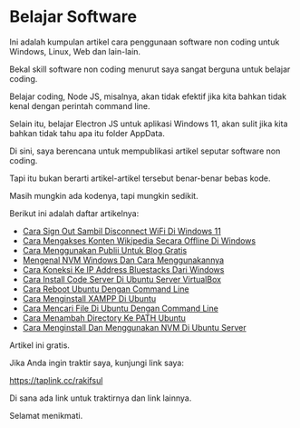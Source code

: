 # Belajar Software

Ini adalah kumpulan artikel cara penggunaan software non coding untuk Windows, Linux, Web dan lain-lain.

Bekal skill software non coding menurut saya sangat berguna untuk belajar coding.

Belajar coding, Node JS, misalnya, akan tidak efektif jika kita bahkan tidak kenal dengan perintah command line.

Selain itu, belajar Electron JS untuk aplikasi Windows 11, akan sulit jika kita bahkan tidak tahu apa itu folder AppData.

Di sini, saya berencana untuk mempublikasi artikel seputar software non coding.

Tapi itu bukan berarti artikel-artikel tersebut benar-benar bebas kode.

Masih mungkin ada kodenya, tapi mungkin sedikit.

Berikut ini adalah daftar artikelnya:

-   [Cara Sign Out Sambil Disconnect WiFi Di Windows 11](https://github.com/rakifsul/Belajar-Software/blob/main/Cara-Sign-Out-Sambil-Disconnect-WiFi-Di-Windows-11.md)
-   [Cara Mengakses Konten Wikipedia Secara Offline Di Windows](https://github.com/rakifsul/Belajar-Software/blob/main/Cara-Mengakses-Konten-Wikipedia-Secara-Offline-Di-Windows.md)
-   [Cara Menggunakan Publii Untuk Blog Gratis](https://github.com/rakifsul/Belajar-Software/blob/main/Cara-Menggunakan-Publii-Untuk-Blog-Gratis.md)
-   [Mengenal NVM Windows Dan Cara Menggunakannya](https://github.com/rakifsul/Belajar-Software/blob/main/Mengenal-NVM-Windows-Dan-Cara-Menggunakannya.md)
-   [Cara Koneksi Ke IP Address Bluestacks Dari Windows](https://github.com/rakifsul/Belajar-Software/blob/main/Cara-Koneksi-Ke-IP-Address-BlueStacks-Dari-Windows.md)
-   [Cara Install Code Server Di Ubuntu Server VirtualBox](https://github.com/rakifsul/Belajar-Software/blob/main/Cara-Install-Code-Server-Di-Ubuntu-Server-VirtualBox.md)
-   [Cara Reboot Ubuntu Dengan Command Line](https://github.com/rakifsul/Belajar-Software/blob/main/Cara-Reboot-Ubuntu-Dengan-Command-Line.md)
-   [Cara Menginstall XAMPP Di Ubuntu](https://github.com/rakifsul/belajar_software/blob/main/Cara-Menginstall-XAMPP-Di-Ubuntu.md)
-   [Cara Mencari File Di Ubuntu Dengan Command Line](https://github.com/rakifsul/belajar_software/blob/main/Cara-Mencari-File-Di-Ubuntu-Dengan-Command-Line.md)
-   [Cara Menambah Directory Ke PATH Ubuntu](https://github.com/rakifsul/belajar_software/blob/main/Cara-Menambah-Directory-Ke-PATH-Ubuntu.md)
-   [Cara Menginstall Dan Menggunakan NVM Di Ubuntu Server](https://github.com/rakifsul/belajar_software/blob/main/Cara-Menginstall-Dan-Menggunakan-NVM-Di-Ubuntu-Server.md)

Artikel ini gratis.

Jika Anda ingin traktir saya, kunjungi link saya:

https://taplink.cc/rakifsul

Di sana ada link untuk traktirnya dan link lainnya.

Selamat menikmati.
